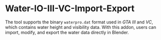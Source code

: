 # Water-IO-III-VC-Import-Export
The tool supports the binary `waterpro.dat` format used in *GTA III* and *VC*, which contains water height and visibility data. With this addon, users can import, modify, and export the water data directly in Blender.
